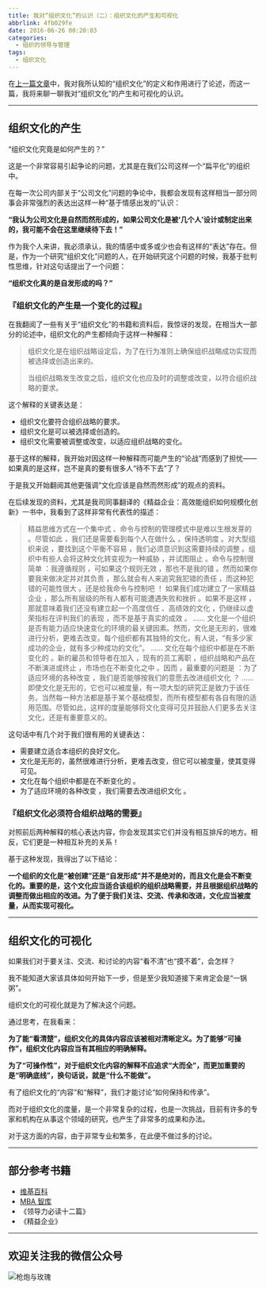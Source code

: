 ```yaml
---
title: 我对“组织文化”的认识（二）：组织文化的产生和可视化
abbrlink: 4fb029fe
date: 2016-06-26 00:20:03
categories:
  - 组织的领导与管理
tags:
  - 组织文化
---
```


在[上一篇文章](https://huhao.dev/posts/31c74ef4/)中，我对我所认知的“组织文化”的定义和作用进行了论述，而这一篇，我将来聊一聊我对“组织文化”的产生和可视化的认识。

----

## 组织文化的产生

“组织文化究竟是如何产生的？”

这是一个非常容易引起争论的问题，尤其是在我们公司这样一个“扁平化”的组织中。

在每一次公司内部关于“公司文化”问题的争论中，我都会发现有这样相当一部分同事会非常强烈的表达出这样一种“基于情感出发的”认识：

**“我认为公司文化是自然而然形成的，如果公司文化是被‘几个人’设计或制定出来的，我可能不会在这里继续待下去！”**

作为我个人来讲，我必须承认，我的情感中或多或少也会有这样的“表达”存在。但是，作为一个研究“组织文化”问题的人，在开始研究这个问题的时候，我基于批判性思维，针对这句话提出了一个问题：

**“组织文化真的是自发形成的吗？”**

<!-- more -->

### 『组织文化的产生是一个变化的过程』

在我翻阅了一些有关于“组织文化”的书籍和资料后，我惊讶的发现，在相当大一部分的论述中，组织文化的产生都倾向于这样一种解释：

> 组织文化是在组织战略设定后，为了在行为准则上确保组织战略成功实现而被选择或创造出来的。
>
> 当组织战略发生改变之后，组织文化也应及时的调整或改变，以符合组织战略的要求。

这个解释的关键表达是：

- 组织文化要符合组织战略的要求。
- 组织文化是可以被选择或创造的。
- 组织文化需要被调整或改变，以适应组织战略的变化。

基于这样的解释，我开始对因这样一种解释而可能产生的“论战”而感到了担忧——如果真的是这样，岂不是真的要有很多人“待不下去”了？

于是我又开始翻阅其他更强调“文化应该是自然而然形成”的观点的资料。

在后续发现的资料，尤其是我司同事翻译的《精益企业：高效能组织如何规模化创新》一书中，我看到了这样非常有代表性的描述：

> 精益思维方式在一个集中式 、命令与控制的管理模式中是难以生根发芽的 。尽管如此 ，我们还是需要看到每个人在做什么 ，保持透明度 。对大型组织来说 ，要找到这个平衡不容易 ，我们必须意识到这需要持续的调整 。组织中有些人会将这种文化转变视为一种威胁 ，并试图阻止 。命令与控制很简单 ：我遵循规则 ，可如果这个规则无效 ，那也不是我的错 。然而如果你要我来做决定并对其负责 ，那么就会有人来追究我犯错的责任 ，而这种犯错的可能性很大 。还是给我命令与控制吧 ！
> 如果我们成功建立了一家精益企业 ，那么所有层级的所有人都有可能遭遇失败和挫折 。如果不是这样 ，那就意味着我们还没有建立起一个高度信任 、高绩效的文化 ，仍继续以虚荣指标在评判我们的表现 ，而不是基于真实的成效 。
> ……
> 文化是一个组织是否有能力适应快速变化的环境的最关键因素。然而，文化是无形的，很难进行分析，更难去改变。每个组织都有其独特的文化，有人说，“有多少家成功的企业，就有多少种成功的文化”。
> ……
> 文化在每个组织中都是在不断变化的 。新的雇员和领导者在加入 ，现有的员工离职 ，组织战略和产品在不断演进或终止 ，市场也在不断变化之中 。因而 ，最重要的问题是 ：为了适应环境的各种改变 ，我们是否能够按我们的意愿去改进组织文化 ？
> ……
> 即使文化是无形的，它也可以被度量，有一项大型的研究正是致力于该任务。当然每一种方法都是基于某个基础模型，而所有模型都有各自有限的适用范围。尽管如此，这样的度量能够将文化变得可见并鼓励人们更多去关注文化，还是有重要意义的。

这句话中有几个对于我们很有用的关键表达：

- 需要建立适合本组织的良好文化。
- 文化是无形的，虽然很难进行分析，更难去改变，但它可以被度量，使其变得可见。
- 文化在每个组织中都是在不断变化的 。
- 为了适应环境的各种改变 ，我们需要去改进组织文化 。

### 『组织文化必须符合组织战略的需要』

对照前后两种解释的核心表达内容，你会发现其实它们并没有相互排斥的地方。相反，它们更是一种相互补充的关系！

基于这种发现，我得出了以下结论：

**一个组织的文化是“被创建”还是“自发形成”并不是绝对的，而且文化是会不断变化的。重要的是，这个文化应当适合该组织的组织战略需要，并且根据组织战略的调整而做出相应的改进。为了便于我们关注、交流、传承和改进，文化应当被度量，从而实现可视化。**

----

## 组织文化的可视化

如果我们对于要关注、交流、和讨论的内容“看不清”也“摸不着”，会怎样？

我不能知道大家该具体如何开始下一步，但是至少我知道接下来肯定会是“一锅粥”。

组织文化的可视化就是为了解决这个问题。

通过思考，在我看来：

**为了能“看清楚”，组织文化的具体内容应该被相对清晰定义。为了能够“可操作”，组织文化内容应当有其相应的明确解释。**

**为了“可操作性”，对于组织文化内容的解释不应追求“大而全”，而更加重要的是“明确底线”，换句话说，就是“什么不能做”。**

有了组织文化的“内容”和“解释”，我们才能讨论“如何保持和传承”。

而对于组织文化的度量，是一个非常复杂的过程，也是一次挑战，目前有许多的专家和机构在从事这个领域的研究，也产生了非常多的成果和办法。

对于这方面的内容，由于非常专业和繁多，在此便不做过多的讨论。

----

## 部分参考书籍

- [维基百科](https://zh.wikipedia.org/wiki/%E7%BB%84%E7%BB%87%E6%96%87%E5%8C%96)
- [MBA 智库](http://wiki.mbalib.com/wiki/%E7%BB%84%E7%BB%87%E6%96%87%E5%8C%96)
- 《领导力必读十二篇》
- 《精益企业》

---

## 欢迎关注我的微信公众号

![枪炮与玫瑰](https://huhao-dev.oss-cn-beijing.aliyuncs.com/2020-01-20-wechat.png)